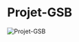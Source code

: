 # Projet-GSB
 
![Projet-GSB](https://user-images.githubusercontent.com/95075759/235178361-24abcd8b-07ec-434b-a965-9a8e3deffb50.png)
